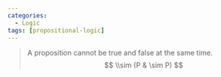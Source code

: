 ```yaml
---
categories:
  - Logic 
tags: [propositional-logic]
---
```



 > A proposition cannot be true and false at the same time. 
 > $$
 > \\sim (P & \sim P)
 > $$
